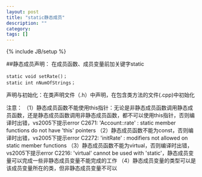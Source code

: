 ```yaml
---
layout: post
title: "static静态成员"
description: ""
category: 
tags: []
---
```

{% include JB/setup %}

##静态成员声明：
在成员函数、成员变量前加关键字static

    static void setRate()；
    static int nNumOfStrings；

声明与初始化：在类声明文件（.h）中声明，在包含类方法的文件(.cpp)中初始化

注意：
（1）静态成员函数不能使用this指针：无论是非静态成员函数调用静态成员函数，还是静态成员函数调用非静态成员函数，都不可以使用this指针，否则编译时出错，vs2005下提示error C2671: 'Account::rate' : static member functions do not have 'this' pointers
（2）静态成员函数不能为const，否则编译时出错，vs2005下提示error C2272: 'initRate' : modifiers not allowed on static member functions
（3）静态成员函数不能为virtual，否则编译时出错，vs2005下提示error C2216: 'virtual' cannot be used with 'static'，静态成员变量可以完成一些非静态成员变量不能完成的工作
（4）静态成员变量的类型可以是该成员变量所在的类，但非静态成员变量不可以
